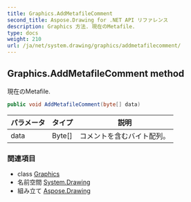 ```yaml
---
title: Graphics.AddMetafileComment
second_title: Aspose.Drawing for .NET API リファレンス
description: Graphics 方法. 現在のMetafile.
type: docs
weight: 210
url: /ja/net/system.drawing/graphics/addmetafilecomment/
---
```

## Graphics.AddMetafileComment method

現在のMetafile.

```csharp
public void AddMetafileComment(byte[] data)
```

| パラメータ | タイプ | 説明 |
| --- | --- | --- |
| data | Byte[] | コメントを含むバイト配列。 |

### 関連項目

* class [Graphics](../)
* 名前空間 [System.Drawing](../../graphics/)
* 組み立て [Aspose.Drawing](../../../)


